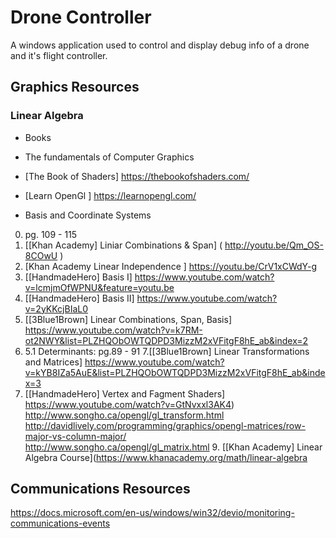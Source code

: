 # Drone Controller
A windows application used to control and display debug info of a drone and
it's flight controller.

## Graphics Resources
### Linear Algebra
* Books
*   The fundamentals of Computer Graphics
*   [The Book of Shaders] https://thebookofshaders.com/
*   [Learn OpenGl       ] https://learnopengl.com/

* Basis and Coordinate Systems
0. pg. 109 - 115
1. [[Khan Academy] Liniar Combinations & Span]
(
 http://youtu.be/Qm_OS-8COwU
 )
2. [Khan Academy Linear Independence       ] https://youtu.be/CrV1xCWdY-g
3. [[HandmadeHero] Basis  I] https://www.youtube.com/watch?v=lcmjmOfWPNU&feature=youtu.be
4. [[HandmadeHero] Basis II] https://www.youtube.com/watch?v=2yKKcjBIaL0
5. [[3Blue1Brown] Linear Combinations, Span, Basis]
https://www.youtube.com/watch?v=k7RM-ot2NWY&list=PLZHQObOWTQDPD3MizzM2xVFitgF8hE_ab&index=2
6. 5.1 Determinants: pg.89 - 91
7.[[3Blue1Brown] Linear Transformations and Matrices]
https://www.youtube.com/watch?v=kYB8IZa5AuE&list=PLZHQObOWTQDPD3MizzM2xVFitgF8hE_ab&index=3
8. [[HandmadeHero] Vertex and Fagment Shaders] https://www.youtube.com/watch?v=GtNvxxl3AK4)
http://www.songho.ca/opengl/gl_transform.html http://davidlively.com/programming/graphics/opengl-matrices/row-major-vs-column-major/   
http://www.songho.ca/opengl/gl_matrix.html                                                                                                                                                                                                                                                                             9. [[Khan Academy] Linear Algebra Course](https://www.khanacademy.org/math/linear-algebra


## Communications Resources
https://docs.microsoft.com/en-us/windows/win32/devio/monitoring-communications-events
